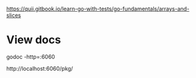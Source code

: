 https://quii.gitbook.io/learn-go-with-tests/go-fundamentals/arrays-and-slices

# View docs
godoc -http=:6060

http://localhost:6060/pkg/